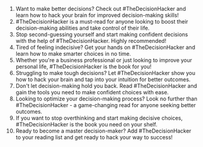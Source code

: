 1. Want to make better decisions? Check out #TheDecisionHacker and learn how to hack your brain for improved decision-making skills!
2. #TheDecisionHacker is a must-read for anyone looking to boost their decision-making abilities and take control of their life.
3. Stop second-guessing yourself and start making confident decisions with the help of #TheDecisionHacker. Highly recommended!
4. Tired of feeling indecisive? Get your hands on #TheDecisionHacker and learn how to make smarter choices in no time.
5. Whether you're a business professional or just looking to improve your personal life, #TheDecisionHacker is the book for you!
6. Struggling to make tough decisions? Let #TheDecisionHacker show you how to hack your brain and tap into your intuition for better outcomes.
7. Don't let decision-making hold you back. Read #TheDecisionHacker and gain the tools you need to make confident choices with ease.
8. Looking to optimize your decision-making process? Look no further than #TheDecisionHacker - a game-changing read for anyone seeking better outcomes.
9. If you want to stop overthinking and start making decisive choices, #TheDecisionHacker is the book you need on your shelf.
10. Ready to become a master decision-maker? Add #TheDecisionHacker to your reading list and get ready to hack your way to success!
